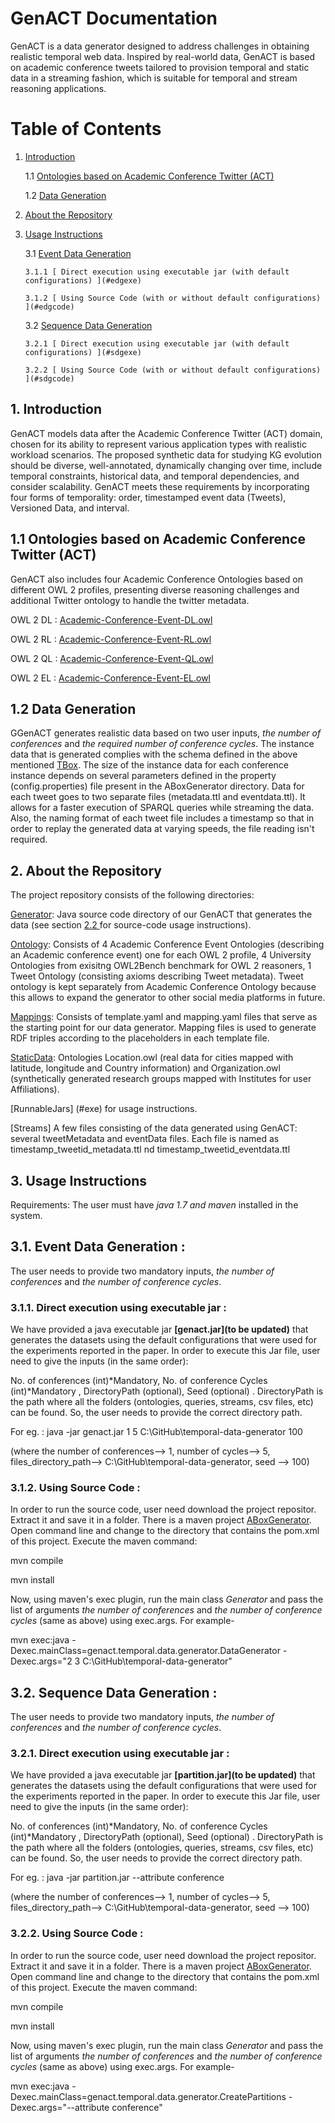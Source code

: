 # GenACT Documentation
GenACT is a data generator designed to address challenges in obtaining realistic temporal web data. Inspired by real-world data, GenACT is based on academic conference tweets tailored to provision temporal and static data in a streaming fashion, which is suitable for temporal and stream reasoning applications.

# Table of Contents

1. [ Introduction ](#intro)

   1.1 [ Ontologies based on Academic Conference Twitter (ACT) ](#tbox)
 
   1.2 [ Data Generation ](#abox)

2. [ About the Repository ](#repo)

3. [ Usage Instructions ](#usage)

   3.1 [Event Data Generation](#edg)
   
	   3.1.1 [ Direct execution using executable jar (with default configurations) ](#edgexe)
 
	   3.1.2 [ Using Source Code (with or without default configurations) ](#edgcode)
	   
	3.2 [Sequence Data Generation](#sdg)

	   3.2.1 [ Direct execution using executable jar (with default configurations) ](#sdgexe)
 
	   3.2.2 [ Using Source Code (with or without default configurations) ](#sdgcode)
	   
<a name="intro"></a>
## 1. Introduction
GenACT models data after the Academic Conference Twitter (ACT) domain, chosen for its ability to represent various application types with realistic workload scenarios. The proposed synthetic data for studying KG evolution should be diverse, well-annotated, dynamically changing over time, include temporal constraints, historical data, and temporal dependencies, and consider scalability. GenACT meets these requirements by incorporating four forms of temporality: order, timestamped event data (Tweets), Versioned Data, and interval.


<a name="tbox"></a>

## 1.1 Ontologies based on Academic Conference Twitter (ACT)

GenACT also includes four Academic Conference Ontologies based on different OWL 2 profiles, presenting diverse reasoning challenges and additional Twitter ontology to handle the twitter metadata. 


OWL 2 DL : [Academic-Conference-Event-DL.owl](https://github.com/kracr/temporal-data-generator/blob/main/Ontology/Academic-Conference-Event-DL.owl)

OWL 2 RL : [Academic-Conference-Event-RL.owl](https://github.com/kracr/temporal-data-generator/blob/main/Ontology/Academic-Conference-Event-RL.owl)

OWL 2 QL : [Academic-Conference-Event-QL.owl](https://github.com/kracr/temporal-data-generator/blob/main/Ontology/Academic-Conference-Event-QL.owl)

OWL 2 EL : [Academic-Conference-Event-EL.owl](https://github.com/kracr/temporal-data-generator/blob/main/Ontology/Academic-Conference-Event-EL.owl)

<a name="abox"></a>
## 1.2 Data Generation

GGenACT generates realistic data based on two user inputs, *the number of conferences* and *the required number of conference cycles*. The instance data that is generated complies with the schema defined in the above mentioned [TBox](#tbox). The size of the instance data for each conference instance depends on several parameters defined in the property (config.properties) file present in the ABoxGenerator directory. Data for each tweet goes to two separate files (metadata.ttl and eventdata.ttl). It allows for a faster execution of SPARQL queries while streaming the data. Also, the naming format of each tweet file includes a timestamp so that in order to replay the generated data at varying speeds, the file reading isn't required.


<a name="repo"></a>
## 2. About the Repository
The project repository consists of the following directories:

[Generator](https://github.com/kracr/temporal-data-generator/tree/main/ABox%20Generator): Java source code directory of our GenACT that generates the data  (see section [ 2.2 ](#code) for source-code usage instructions). 

[Ontology](https://github.com/kracr/temporal-data-generator/tree/main/Ontology): Consists of 4 Academic Conference Event Ontologies (describing an Academic conference event) one for each OWL 2 profile, 4 University Ontologies from exisitng OWL2Bench benchmark for OWL 2 reasoners, 1 Tweet Ontology (consisting axioms describing Tweet metadata). Tweet ontology is kept separately from Academic Conference Ontology because this allows to expand the generator to other social media platforms in future. 

[Mappings](https://github.com/kracr/temporal-data-generator/tree/main/Mappings): Consists of template.yaml and mapping.yaml files that serve as the starting point for our data generator. Mapping files is used to generate RDF triples according to the placeholders in each template file. 

[StaticData](https://github.com/kracr/temporal-data-generator/tree/main/StaticData): Ontologies Location.owl (real data for cities mapped with latitude, longitude and Country information) and Organization.owl (synthetically generated research groups mapped with Institutes for user Affiliations). 

[RunnableJars] (#exe) for usage instructions. 

[Streams] A few files consisting of the data generated using GenACT: several tweetMetadata and eventData files. Each file is named as timestamp_tweetid_metadata.ttl nd timestamp_tweetid_eventdata.ttl


<a name="usage"></a>
## 3. Usage Instructions

Requirements: The user must have *java 1.7 and maven* installed in the system. 

<a name="edg"></a>
## 3.1. Event Data Generation :

The user needs to provide two mandatory inputs, *the number of conferences* and *the number of conference cycles*. 

<a name="edgexe"></a>
### 3.1.1. Direct execution using executable jar :

We have provided a java executable jar **[genact.jar](to be updated)** that generates the datasets using the default configurations that were used for the experiments reported in the paper. In order to execute this Jar file, user need to give the inputs (in the same order):  

No. of conferences (int)*Mandatory, No. of conference Cycles (int)*Mandatory , DirectoryPath (optional), Seed (optional) .  DirectoryPath is the path where all the folders (ontologies, queries, streams, csv files, etc) can be found. So, the user needs to provide the correct directory path. 

For eg. : java -jar genact.jar 1 5 C:\GitHub\temporal-data-generator 100

(where the number of conferences--> 1, number of cycles--> 5, files_directory_path--> C:\GitHub\temporal-data-generator, seed --> 100)


<a name="edgcode"></a>
### 3.1.2. Using Source Code :
In order to run the source code, user need download the project repositor. Extract it and save it in a folder. There is a maven project [ABoxGenerator](https://github.com/kracr/temporal-data-generator). Open command line and change to the directory that contains the pom.xml of this project. Execute the maven command:

mvn compile

mvn install

Now, using maven's exec plugin, run the main class *Generator* and pass the list of arguments *the number of conferences* and *the number of conference cycles* (same as above) using exec.args. For example-

mvn exec:java -Dexec.mainClass=genact.temporal.data.generator.DataGenerator -Dexec.args="2 3 C:\GitHub\temporal-data-generator"

<a name="sdg"></a>
## 3.2. Sequence Data Generation :

The user needs to provide two mandatory inputs, *the number of conferences* and *the number of conference cycles*. 

<a name="sdgexe"></a>
### 3.2.1. Direct execution using executable jar :

We have provided a java executable jar **[partition.jar](to be updated)** that generates the datasets using the default configurations that were used for the experiments reported in the paper. In order to execute this Jar file, user need to give the inputs (in the same order):  

No. of conferences (int)*Mandatory, No. of conference Cycles (int)*Mandatory , DirectoryPath (optional), Seed (optional) .  DirectoryPath is the path where all the folders (ontologies, queries, streams, csv files, etc) can be found. So, the user needs to provide the correct directory path. 

For eg. : java -jar partition.jar --attribute conference

(where the number of conferences--> 1, number of cycles--> 5, files_directory_path--> C:\GitHub\temporal-data-generator, seed --> 100)


<a name="sdgcode"></a>
### 3.2.2. Using Source Code :
In order to run the source code, user need download the project repositor. Extract it and save it in a folder. There is a maven project [ABoxGenerator](https://github.com/kracr/temporal-data-generator). Open command line and change to the directory that contains the pom.xml of this project. Execute the maven command:

mvn compile

mvn install

Now, using maven's exec plugin, run the main class *Generator* and pass the list of arguments *the number of conferences* and *the number of conference cycles* (same as above) using exec.args. For example-

mvn exec:java -Dexec.mainClass=genact.temporal.data.generator.CreatePartitions -Dexec.args="--attribute conference"
